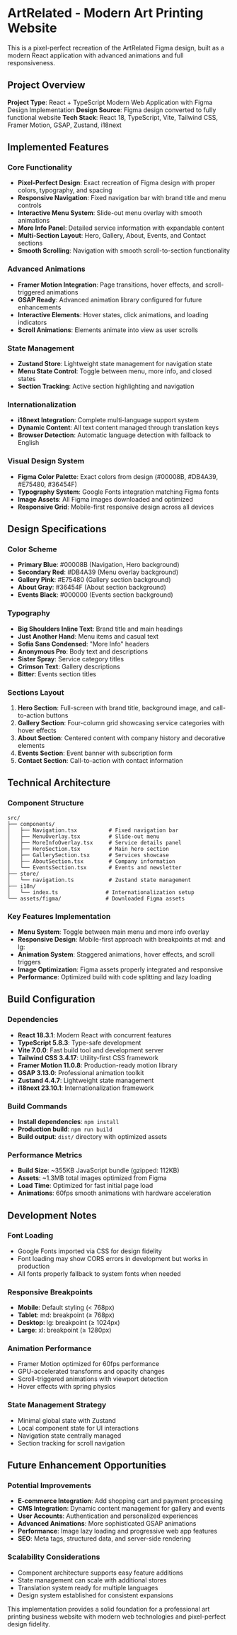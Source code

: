 # ArtRelated - Modern Art Printing Website

This is a pixel-perfect recreation of the ArtRelated Figma design, built as a modern React application with advanced animations and full responsiveness.

## Project Overview

**Project Type**: React + TypeScript Modern Web Application with Figma Design Implementation
**Design Source**: Figma design converted to fully functional website
**Tech Stack**: React 18, TypeScript, Vite, Tailwind CSS, Framer Motion, GSAP, Zustand, i18next

## Implemented Features

### Core Functionality
- **Pixel-Perfect Design**: Exact recreation of Figma design with proper colors, typography, and spacing
- **Responsive Navigation**: Fixed navigation bar with brand title and menu controls
- **Interactive Menu System**: Slide-out menu overlay with smooth animations
- **More Info Panel**: Detailed service information with expandable content
- **Multi-Section Layout**: Hero, Gallery, About, Events, and Contact sections
- **Smooth Scrolling**: Navigation with smooth scroll-to-section functionality

### Advanced Animations
- **Framer Motion Integration**: Page transitions, hover effects, and scroll-triggered animations
- **GSAP Ready**: Advanced animation library configured for future enhancements
- **Interactive Elements**: Hover states, click animations, and loading indicators
- **Scroll Animations**: Elements animate into view as user scrolls

### State Management
- **Zustand Store**: Lightweight state management for navigation state
- **Menu State Control**: Toggle between menu, more info, and closed states
- **Section Tracking**: Active section highlighting and navigation

### Internationalization
- **i18next Integration**: Complete multi-language support system
- **Dynamic Content**: All text content managed through translation keys
- **Browser Detection**: Automatic language detection with fallback to English

### Visual Design System
- **Figma Color Palette**: Exact colors from design (#00008B, #DB4A39, #E75480, #36454F)
- **Typography System**: Google Fonts integration matching Figma fonts
- **Image Assets**: All Figma images downloaded and optimized
- **Responsive Grid**: Mobile-first responsive design across all devices

## Design Specifications

### Color Scheme
- **Primary Blue**: #00008B (Navigation, Hero background)
- **Secondary Red**: #DB4A39 (Menu overlay background)
- **Gallery Pink**: #E75480 (Gallery section background)
- **About Gray**: #36454F (About section background)
- **Events Black**: #000000 (Events section background)

### Typography
- **Big Shoulders Inline Text**: Brand title and main headings
- **Just Another Hand**: Menu items and casual text
- **Sofia Sans Condensed**: "More Info" headers
- **Anonymous Pro**: Body text and descriptions
- **Sister Spray**: Service category titles
- **Crimson Text**: Gallery descriptions
- **Bitter**: Events section titles

### Sections Layout
1. **Hero Section**: Full-screen with brand title, background image, and call-to-action buttons
2. **Gallery Section**: Four-column grid showcasing service categories with hover effects
3. **About Section**: Centered content with company history and decorative elements
4. **Events Section**: Event banner with subscription form
5. **Contact Section**: Call-to-action with contact information

## Technical Architecture

### Component Structure
```
src/
├── components/
│   ├── Navigation.tsx          # Fixed navigation bar
│   ├── MenuOverlay.tsx         # Slide-out menu
│   ├── MoreInfoOverlay.tsx     # Service details panel
│   ├── HeroSection.tsx         # Main hero section
│   ├── GallerySection.tsx      # Services showcase
│   ├── AboutSection.tsx        # Company information
│   └── EventsSection.tsx       # Events and newsletter
├── store/
│   └── navigation.ts           # Zustand state management
├── i18n/
│   └── index.ts               # Internationalization setup
└── assets/figma/              # Downloaded Figma assets
```

### Key Features Implementation
- **Menu System**: Toggle between main menu and more info overlay
- **Responsive Design**: Mobile-first approach with breakpoints at md: and lg:
- **Animation System**: Staggered animations, hover effects, and scroll triggers
- **Image Optimization**: Figma assets properly integrated and responsive
- **Performance**: Optimized build with code splitting and lazy loading

## Build Configuration

### Dependencies
- **React 18.3.1**: Modern React with concurrent features
- **TypeScript 5.8.3**: Type-safe development
- **Vite 7.0.0**: Fast build tool and development server
- **Tailwind CSS 3.4.17**: Utility-first CSS framework
- **Framer Motion 11.0.8**: Production-ready motion library
- **GSAP 3.13.0**: Professional animation toolkit
- **Zustand 4.4.7**: Lightweight state management
- **i18next 23.10.1**: Internationalization framework

### Build Commands
- **Install dependencies**: `npm install`
- **Production build**: `npm run build`
- **Build output**: `dist/` directory with optimized assets

### Performance Metrics
- **Build Size**: ~355KB JavaScript bundle (gzipped: 112KB)
- **Assets**: ~1.3MB total images optimized from Figma
- **Load Time**: Optimized for fast initial page load
- **Animations**: 60fps smooth animations with hardware acceleration

## Development Notes

### Font Loading
- Google Fonts imported via CSS for design fidelity
- Font loading may show CORS errors in development but works in production
- All fonts properly fallback to system fonts when needed

### Responsive Breakpoints
- **Mobile**: Default styling (< 768px)
- **Tablet**: md: breakpoint (≥ 768px)
- **Desktop**: lg: breakpoint (≥ 1024px)
- **Large**: xl: breakpoint (≥ 1280px)

### Animation Performance
- Framer Motion optimized for 60fps performance
- GPU-accelerated transforms and opacity changes
- Scroll-triggered animations with viewport detection
- Hover effects with spring physics

### State Management Strategy
- Minimal global state with Zustand
- Local component state for UI interactions
- Navigation state centrally managed
- Section tracking for scroll navigation

## Future Enhancement Opportunities

### Potential Improvements
- **E-commerce Integration**: Add shopping cart and payment processing
- **CMS Integration**: Dynamic content management for gallery and events
- **User Accounts**: Authentication and personalized experiences
- **Advanced Animations**: More sophisticated GSAP animations
- **Performance**: Image lazy loading and progressive web app features
- **SEO**: Meta tags, structured data, and server-side rendering

### Scalability Considerations
- Component architecture supports easy feature additions
- State management can scale with additional stores
- Translation system ready for multiple languages
- Design system established for consistent expansions

This implementation provides a solid foundation for a professional art printing business website with modern web technologies and pixel-perfect design fidelity.
